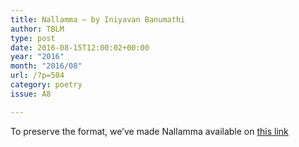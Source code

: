 ```yaml
---
title: Nallamma – by Iniyavan Banumathi
author: TBLM
type: post
date: 2016-08-15T12:00:02+00:00
year: "2016"
month: "2016/08"
url: /?p=504
category: poetry
issue: A8

---
```

To preserve the format, we&#8217;ve made Nallamma available on [this link][1]

 [1]: http://bombayliterarymagazine.com/wp-content/uploads/2016/08/Nallamma.pdf

